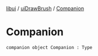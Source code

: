 [libui](../README.md) / [uiDrawBrush](README.md) / [Companion](-companion.md)

# Companion

`companion object Companion : Type`